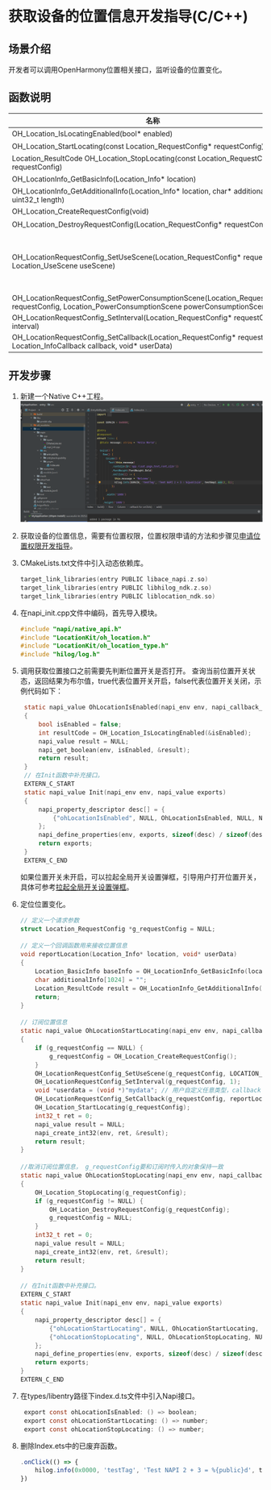 # 获取设备的位置信息开发指导(C/C++)


## 场景介绍

开发者可以调用OpenHarmony位置相关接口，监听设备的位置变化。

## 函数说明

| 名称                                                         | 描述                                                         |
| ------------------------------------------------------------ | ------------------------------------------------------------ |
| OH_Location_IsLocatingEnabled(bool* enabled)     | 查询位置开关是否开启。                                 |
| OH_Location_StartLocating(const Location_RequestConfig* requestConfig) | 启动定位并订阅位置变化。 |
| Location_ResultCode OH_Location_StopLocating(const Location_RequestConfig* requestConfig) | 停止定位并取消订阅位置变化。 |
| OH_LocationInfo_GetBasicInfo(Location_Info* location)   | 从定位结果中获取基本信息，如经纬度、海拔、速度等信息。 |
| OH_LocationInfo_GetAdditionalInfo(Location_Info* location, char* additionalInfo, uint32_t length) | 从定位结果中获取附加信息。附加信息是一个JSON格式的字符串。 |
| OH_Location_CreateRequestConfig(void) | 创建一个位置请求参数结构体实例。    |
| OH_Location_DestroyRequestConfig(Location_RequestConfig* requestConfig) | 销毁位置请求参数实例并回收内存。  |
| OH_LocationRequestConfig_SetUseScene(Location_RequestConfig* requestConfig, Location_UseScene useScene) | 设置发起定位时的用户活动场景。<br/>如果设置了useScene，则powerConsumptionScene无效。<br/>如果未设置useScene，且设置了powerConsumptionScene，则该参数生效。<br/>如果两个参数都不设置，则默认useScene为LOCATION_USE_SCENE_DAILY_LIFE_SERVICE,powerConsumptionCenario参数无效。     |
| OH_LocationRequestConfig_SetPowerConsumptionScene(Location_RequestConfig* requestConfig, Location_PowerConsumptionScene powerConsumptionScene) | 设置发起定位时的功耗场景。      |
| OH_LocationRequestConfig_SetInterval(Location_RequestConfig* requestConfig, int interval) | 设置定位结果上报时间间隔。                               |
| OH_LocationRequestConfig_SetCallback(Location_RequestConfig* requestConfig, Location_InfoCallback callback, void* userData) | 设置用于接收位置上报的回调函数。     |


## 开发步骤
1. 新建一个Native C++工程。
   ![输入图片说明](figures/001.png)

2. 获取设备的位置信息，需要有位置权限，位置权限申请的方法和步骤见[申请位置权限开发指导](location-permission-guidelines.md)。


3. CMakeLists.txt文件中引入动态依赖库。

   ```c
   target_link_libraries(entry PUBLIC libace_napi.z.so)
   target_link_libraries(entry PUBLIC libhilog_ndk.z.so)
   target_link_libraries(entry PUBLIC liblocation_ndk.so)
   ```

4. 在napi_init.cpp文件中编码，首先导入模块。

   ```c
   #include "napi/native_api.h"
   #include "LocationKit/oh_location.h"
   #include "LocationKit/oh_location_type.h"
   #include "hilog/log.h"
   ```

5. 调用获取位置接口之前需要先判断位置开关是否打开。
   查询当前位置开关状态，返回结果为布尔值，true代表位置开关开启，false代表位置开关关闭，示例代码如下：

   ```c
    static napi_value OhLocationIsEnabled(napi_env env, napi_callback_info info)
    {
        bool isEnabled = false;
        int resultCode = OH_Location_IsLocatingEnabled(&isEnabled);
        napi_value result = NULL;
        napi_get_boolean(env, isEnabled, &result);
        return result;
    }
    // 在Init函数中补充接口。
    EXTERN_C_START
    static napi_value Init(napi_env env, napi_value exports)
    {
        napi_property_descriptor desc[] = {
            {"ohLocationIsEnabled", NULL, OhLocationIsEnabled, NULL, NULL, NULL, napi_default, NULL},
        };
        napi_define_properties(env, exports, sizeof(desc) / sizeof(desc[0]), desc);
        return exports;
    }
    EXTERN_C_END
   ```
   如果位置开关未开启，可以拉起全局开关设置弹框，引导用户打开位置开关，具体可参考[拉起全局开关设置弹框](../../reference/apis-ability-kit/js-apis-abilityAccessCtrl.md#requestglobalswitch12)。

6. 定位位置变化。

    ```c
    // 定义一个请求参数
    struct Location_RequestConfig *g_requestConfig = NULL;

    // 定义一个回调函数用来接收位置信息
    void reportLocation(Location_Info* location, void* userData)
    {
        Location_BasicInfo baseInfo = OH_LocationInfo_GetBasicInfo(location);
        char additionalInfo[1024] = "";
        Location_ResultCode result = OH_LocationInfo_GetAdditionalInfo(location, additionalInfo, 1024);
        return;
    }

    // 订阅位置信息
    static napi_value OhLocationStartLocating(napi_env env, napi_callback_info info)
    {
        if (g_requestConfig == NULL) {
            g_requestConfig = OH_Location_CreateRequestConfig();
        }
        OH_LocationRequestConfig_SetUseScene(g_requestConfig, LOCATION_USE_SCENE_NAVIGATION);
        OH_LocationRequestConfig_SetInterval(g_requestConfig, 1);
        void *userdata = (void *)"mydata"; // 用户自定义任意类型，callback 透传返回
        OH_LocationRequestConfig_SetCallback(g_requestConfig, reportLocation, (void *)(1));
        OH_Location_StartLocating(g_requestConfig);
        int32_t ret = 0;
        napi_value result = NULL;
        napi_create_int32(env, ret, &result);
        return result;
    }

    //取消订阅位置信息， g_requestConfig要和订阅时传入的对象保持一致
    static napi_value OhLocationStopLocating(napi_env env, napi_callback_info info)
    {
        OH_Location_StopLocating(g_requestConfig);
        if (g_requestConfig != NULL) {
            OH_Location_DestroyRequestConfig(g_requestConfig);
            g_requestConfig = NULL;
        }
        int32_t ret = 0;
        napi_value result = NULL;
        napi_create_int32(env, ret, &result);
        return result;
    }

    // 在Init函数中补充接口。
    EXTERN_C_START
    static napi_value Init(napi_env env, napi_value exports)
    {
        napi_property_descriptor desc[] = {
            {"ohLocationStartLocating", NULL, OhLocationStartLocating, NULL, NULL, NULL, napi_default, NULL},
            {"ohLocationStopLocating", NULL, OhLocationStopLocating, NULL, NULL, NULL, napi_default, NULL},
        };
        napi_define_properties(env, exports, sizeof(desc) / sizeof(desc[0]), desc);
        return exports;
    }
    EXTERN_C_END
    ```

6. 在types/libentry路径下index.d.ts文件中引入Napi接口。
    ```c
     export const ohLocationIsEnabled: () => boolean;
     export const ohLocationStartLocating: () => number;
     export const ohLocationStopLocating: () => number;
    ```

7. 删除Index.ets中的已废弃函数。

    ```js
    .onClick(() => {
        hilog.info(0x0000, 'testTag', 'Test NAPI 2 + 3 = %{public}d', testNapi.add(2, 3));
    })
    ```